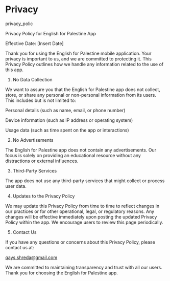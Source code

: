 # Privacy
privacy_polic

Privacy Policy for English for Palestine App

Effective Date: [Insert Date]

Thank you for using the English for Palestine mobile application. Your privacy is important to us, and we are committed to protecting it. This Privacy Policy outlines how we handle any information related to the use of this app.

1. No Data Collection

We want to assure you that the English for Palestine app does not collect, store, or share any personal or non-personal information from its users. This includes but is not limited to:

Personal details (such as name, email, or phone number)

Device information (such as IP address or operating system)

Usage data (such as time spent on the app or interactions)

2. No Advertisements

The English for Palestine app does not contain any advertisements. Our focus is solely on providing an educational resource without any distractions or external influences.

3. Third-Party Services

The app does not use any third-party services that might collect or process user data.

4. Updates to the Privacy Policy

We may update this Privacy Policy from time to time to reflect changes in our practices or for other operational, legal, or regulatory reasons. Any changes will be effective immediately upon posting the updated Privacy Policy within the app. We encourage users to review this page periodically.

5. Contact Us

If you have any questions or concerns about this Privacy Policy, please contact us at:

qays.shreda@gmail.com

We are committed to maintaining transparency and trust with all our users. Thank you for choosing the English for Palestine app.
